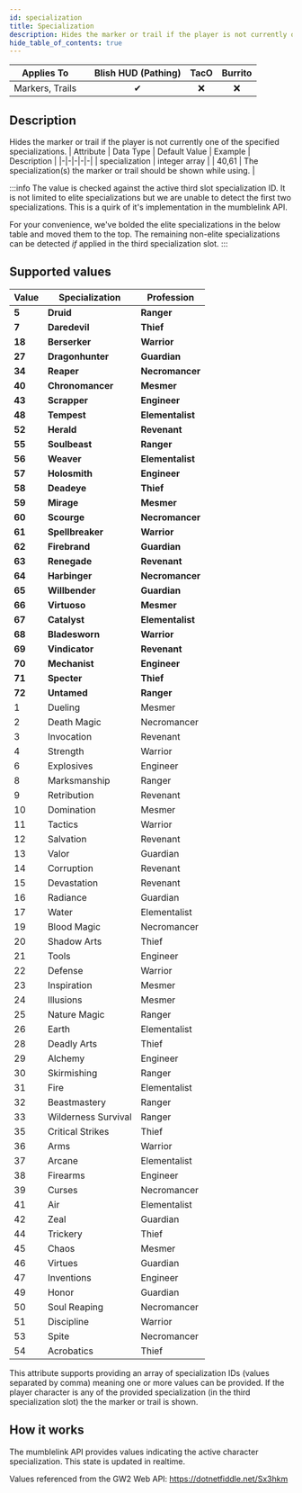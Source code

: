 ```yaml
---
id: specialization
title: Specialization
description: Hides the marker or trail if the player is not currently one of the specified specializations.
hide_table_of_contents: true
---
```

| Applies To | | Blish HUD (Pathing) | TacO | Burrito |
|-|-|-|-|-|
| <center>Markers, Trails</center> | | <center>✔</center> | <center>❌</center> | <center>❌</center> |



## Description
Hides the marker or trail if the player is not currently one of the specified specializations.
| Attribute | Data Type | Default Value | Example | Description |
|-|-|-|-|-|
| specialization | integer array |  | 40,61 | The specialization(s) the marker or trail should be shown while using. | 

:::info 
The value is checked against the active third slot specialization ID.  It is not limited to elite specializations but we are unable to detect the first two specializations.  This is a quirk of it's implementation in the mumblelink API.

For your convenience, we've bolded the elite specializations in the below table and moved them to the top.  The remaining non-elite specializations can be detected *if* applied in the third specialization slot.
:::


## Supported values

| Value | Specialization | Profession |
|-|-|-|
| <strong>5</strong> | <strong>Druid</strong> | <strong>Ranger</strong> |
| <strong>7</strong> | <strong>Daredevil</strong> | <strong>Thief</strong> |
| <strong>18</strong> | <strong>Berserker</strong> | <strong>Warrior</strong> |
| <strong>27</strong> | <strong>Dragonhunter</strong> | <strong>Guardian</strong> |
| <strong>34</strong> | <strong>Reaper</strong> | <strong>Necromancer</strong> |
| <strong>40</strong> | <strong>Chronomancer</strong> | <strong>Mesmer</strong> |
| <strong>43</strong> | <strong>Scrapper</strong> | <strong>Engineer</strong> |
| <strong>48</strong> | <strong>Tempest</strong> | <strong>Elementalist</strong> |
| <strong>52</strong> | <strong>Herald</strong> | <strong>Revenant</strong> |
| <strong>55</strong> | <strong>Soulbeast</strong> | <strong>Ranger</strong> |
| <strong>56</strong> | <strong>Weaver</strong> | <strong>Elementalist</strong> |
| <strong>57</strong> | <strong>Holosmith</strong> | <strong>Engineer</strong> |
| <strong>58</strong> | <strong>Deadeye</strong> | <strong>Thief</strong> |
| <strong>59</strong> | <strong>Mirage</strong> | <strong>Mesmer</strong> |
| <strong>60</strong> | <strong>Scourge</strong> | <strong>Necromancer</strong> |
| <strong>61</strong> | <strong>Spellbreaker</strong> | <strong>Warrior</strong> |
| <strong>62</strong> | <strong>Firebrand</strong> | <strong>Guardian</strong> |
| <strong>63</strong> | <strong>Renegade</strong> | <strong>Revenant</strong> |
| <strong>64</strong> | <strong>Harbinger</strong> | <strong>Necromancer</strong> |
| <strong>65</strong> | <strong>Willbender</strong> | <strong>Guardian</strong> |
| <strong>66</strong> | <strong>Virtuoso</strong> | <strong>Mesmer</strong> |
| <strong>67</strong> | <strong>Catalyst</strong> | <strong>Elementalist</strong> |
| <strong>68</strong> | <strong>Bladesworn</strong> | <strong>Warrior</strong> |
| <strong>69</strong> | <strong>Vindicator</strong> | <strong>Revenant</strong> |
| <strong>70</strong> | <strong>Mechanist</strong> | <strong>Engineer</strong> |
| <strong>71</strong> | <strong>Specter</strong> | <strong>Thief</strong> |
| <strong>72</strong> | <strong>Untamed</strong> | <strong>Ranger</strong> |
| 1 | Dueling | Mesmer |
| 2 | Death Magic | Necromancer |
| 3 | Invocation | Revenant |
| 4 | Strength | Warrior |
| 6 | Explosives | Engineer |
| 8 | Marksmanship | Ranger |
| 9 | Retribution | Revenant |
| 10 | Domination | Mesmer |
| 11 | Tactics | Warrior |
| 12 | Salvation | Revenant |
| 13 | Valor | Guardian |
| 14 | Corruption | Revenant |
| 15 | Devastation | Revenant |
| 16 | Radiance | Guardian |
| 17 | Water | Elementalist |
| 19 | Blood Magic | Necromancer |
| 20 | Shadow Arts | Thief |
| 21 | Tools | Engineer |
| 22 | Defense | Warrior |
| 23 | Inspiration | Mesmer |
| 24 | Illusions | Mesmer |
| 25 | Nature Magic | Ranger |
| 26 | Earth | Elementalist |
| 28 | Deadly Arts | Thief |
| 29 | Alchemy | Engineer |
| 30 | Skirmishing | Ranger |
| 31 | Fire | Elementalist |
| 32 | Beastmastery | Ranger |
| 33 | Wilderness Survival | Ranger |
| 35 | Critical Strikes | Thief |
| 36 | Arms | Warrior |
| 37 | Arcane | Elementalist |
| 38 | Firearms | Engineer |
| 39 | Curses | Necromancer |
| 41 | Air | Elementalist |
| 42 | Zeal | Guardian |
| 44 | Trickery | Thief |
| 45 | Chaos | Mesmer |
| 46 | Virtues | Guardian |
| 47 | Inventions | Engineer |
| 49 | Honor | Guardian |
| 50 | Soul Reaping | Necromancer |
| 51 | Discipline | Warrior |
| 53 | Spite | Necromancer |
| 54 | Acrobatics | Thief |

This attribute supports providing an array of specialization IDs (values separated by comma) meaning one or more values can be provided.  If the player character is any of the provided specialization (in the third specialization slot) the the marker or trail is shown.

## How it works

The mumblelink API provides values indicating the active character specialization.  This state is updated in realtime.

Values referenced from the GW2 Web API: https://dotnetfiddle.net/Sx3hkm
